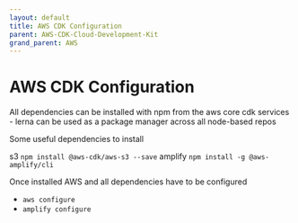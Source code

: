 ```yaml
---
layout: default
title: AWS CDK Configuration
parent: AWS-CDK-Cloud-Development-Kit
grand_parent: AWS
---
```


# AWS CDK Configuration

All dependencies can be installed with npm from the aws core cdk services - lerna can be used as a package manager across all node-based repos

Some useful dependencies to install

s3 `npm install @aws-cdk/aws-s3 --save`
amplify `npm install -g @aws-amplify/cli`

Once installed AWS and all dependencies have to be configured

- `aws configure`
- `amplify configure`
